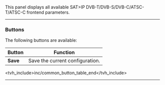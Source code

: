 This panel displays all available SAT>IP 
DVB-T/DVB-S/DVB-C/ATSC-T/ATSC-C frontend parameters.

---

### Buttons

The following buttons are available:

Button         | Function
---------------|---------
**Save**       | Save the current configuration.
<tvh_include>inc/common_button_table_end</tvh_include>

---
